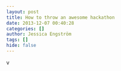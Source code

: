 ```yaml
---
layout: post
title: How to throw an awesome hackathon
date: 2013-12-07 00:40:28
categories: []
author: Jessica Engström
tags: []
hide: false
---
```

<p>v</p>
